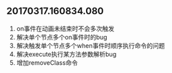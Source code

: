 ## 20170317.160834.080

1. on事件在动画未结束时不会多次触发
2. 解决单个节点多个on事件时的bug
3. 解决触发单个节点多个when事件时顺序执行命令的问题
4. 解决execute执行某方法参数解析bug
5. 增加removeClass命令